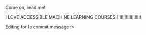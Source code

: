 Come on, read me!


I LOVE ACCESSIBLE MACHINE LEARNING COURSES !!!!!!!!!!!!!!!!!!!

Editing for le commit message :>
